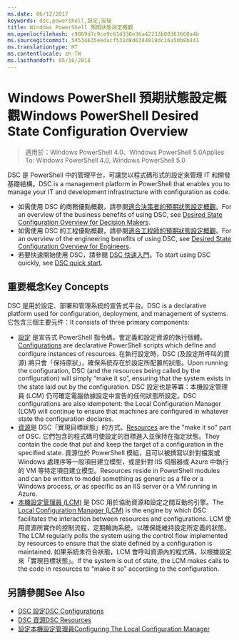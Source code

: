 ```yaml
---
ms.date: 06/12/2017
keywords: dsc,powershell,設定,安裝
title: Windows PowerShell 預期狀態設定概觀
ms.openlocfilehash: c9069d7c9ce9c614330e36a42233b00363660a4b
ms.sourcegitcommit: 54534635eedacf531d8d6344019dc16a50b8b441
ms.translationtype: HT
ms.contentlocale: zh-TW
ms.lasthandoff: 05/16/2018
---
```

# <a name="windows-powershell-desired-state-configuration-overview"></a><span data-ttu-id="ec19c-103">Windows PowerShell 預期狀態設定概觀</span><span class="sxs-lookup"><span data-stu-id="ec19c-103">Windows PowerShell Desired State Configuration Overview</span></span>

> <span data-ttu-id="ec19c-104">適用於：Windows PowerShell 4.0、Windows PowerShell 5.0</span><span class="sxs-lookup"><span data-stu-id="ec19c-104">Applies To: Windows PowerShell 4.0, Windows PowerShell 5.0</span></span>

<span data-ttu-id="ec19c-105">DSC 是 PowerShell 中的管理平台，可讓您以程式碼形式的設定來管理 IT 和開發基礎結構。</span><span class="sxs-lookup"><span data-stu-id="ec19c-105">DSC is a management platform in PowerShell that enables you to manage your IT and development infrastructure with configuration as code.</span></span>

- <span data-ttu-id="ec19c-106">如需使用 DSC 的商務優點概觀，請參閱[適合決策者的預期狀態設定概觀](decisionMaker.md)。</span><span class="sxs-lookup"><span data-stu-id="ec19c-106">For an overview of the business benefits of using DSC, see [Desired State Configuration Overview for Decision Makers](decisionMaker.md).</span></span>
- <span data-ttu-id="ec19c-107">如需使用 DSC 的工程優點概觀，請參閱[適合工程師的預期狀態設定概觀](DscForEngineers.md)。</span><span class="sxs-lookup"><span data-stu-id="ec19c-107">For an overview of the engineering benefits of using DSC, see [Desired State Configuration Overview for Engineers](DscForEngineers.md).</span></span>
- <span data-ttu-id="ec19c-108">若要快速開始使用 DSC，請參閱 [DSC 快速入門](quickStart.md)。</span><span class="sxs-lookup"><span data-stu-id="ec19c-108">To start using DSC quickly, see [DSC quick start](quickStart.md).</span></span>

## <a name="key-concepts"></a><span data-ttu-id="ec19c-109">重要概念</span><span class="sxs-lookup"><span data-stu-id="ec19c-109">Key Concepts</span></span>

<span data-ttu-id="ec19c-110">DSC 是用於設定、部署和管理系統的宣告式平台。</span><span class="sxs-lookup"><span data-stu-id="ec19c-110">DSC is a declarative platform used for configuration, deployment, and management of systems.</span></span> <span data-ttu-id="ec19c-111">它包含三個主要元件：</span><span class="sxs-lookup"><span data-stu-id="ec19c-111">It consists of three primary components:</span></span>

- <span data-ttu-id="ec19c-112">[設定](configurations.md) 是宣告式 PowerShell 指令碼，會定義和設定資源的執行個體。</span><span class="sxs-lookup"><span data-stu-id="ec19c-112">[Configurations](configurations.md) are declarative PowerShell scripts which define and configure instances of resources.</span></span>
    <span data-ttu-id="ec19c-113">在執行設定時，DSC (及設定所呼叫的資源) 將只會「保持原狀」，確保系統存在於設定所配置的狀態。</span><span class="sxs-lookup"><span data-stu-id="ec19c-113">Upon running the configuration, DSC (and the resources being called by the configuration) will simply “make it so”, ensuring that the system exists in the state laid out by the configuration.</span></span>
    <span data-ttu-id="ec19c-114">DSC 設定也是等冪：本機設定管理員 (LCM) 仍可確定電腦依據設定中宣告的任何狀態所設定。</span><span class="sxs-lookup"><span data-stu-id="ec19c-114">DSC configurations are also idempotent: the Local Configuration Manager (LCM) will continue to ensure that machines are configured in whatever state the configuration declares.</span></span>
- <span data-ttu-id="ec19c-115">[資源](resources.md)是 DSC「實現目標狀態」的方式。</span><span class="sxs-lookup"><span data-stu-id="ec19c-115">[Resources](resources.md) are the "make it so" part of DSC.</span></span> <span data-ttu-id="ec19c-116">它們包含的程式碼可使設定的目標進入並保持在指定狀態。</span><span class="sxs-lookup"><span data-stu-id="ec19c-116">They contain the code that put and keep the target of a configuration in the specified state.</span></span>
    <span data-ttu-id="ec19c-117">資源位於 PowerShell 模組，且可以被撰寫以針對檔案或 Windows 處理序等一般項目建立模型，或是針對 IIS 伺服器或 Azure 中執行的 VM 等特定項目建立模型。</span><span class="sxs-lookup"><span data-stu-id="ec19c-117">Resources reside in PowerShell modules and can be written to model something as generic as a file or a Windows process, or as specific as an IIS server or a VM running in Azure.</span></span>
- <span data-ttu-id="ec19c-118">[本機設定管理員 (LCM)](metaConfig.md) 是 DSC 用於協助資源和設定之間互動的引擎。</span><span class="sxs-lookup"><span data-stu-id="ec19c-118">The [Local Configuration Manager (LCM)](metaConfig.md) is the engine by which DSC facilitates the interaction between resources and configurations.</span></span>
    <span data-ttu-id="ec19c-119">LCM 使用資源所實作的控制流程，定期輪詢系統，以確保能維持設定所定義的狀態。</span><span class="sxs-lookup"><span data-stu-id="ec19c-119">The LCM regularly polls the system using the control flow implemented by resources to ensure that the state defined by a configuration is maintained.</span></span>
    <span data-ttu-id="ec19c-120">如果系統未符合狀態，LCM 會呼叫資源內的程式碼，以根據設定來「實現目標狀態」。</span><span class="sxs-lookup"><span data-stu-id="ec19c-120">If the system is out of state, the LCM makes calls to the code in resources to “make it so” according to the configuration.</span></span>

## <a name="see-also"></a><span data-ttu-id="ec19c-121">另請參閱</span><span class="sxs-lookup"><span data-stu-id="ec19c-121">See Also</span></span>

- [<span data-ttu-id="ec19c-122">DSC 設定</span><span class="sxs-lookup"><span data-stu-id="ec19c-122">DSC Configurations</span></span>](configurations.md)
- [<span data-ttu-id="ec19c-123">DSC 資源</span><span class="sxs-lookup"><span data-stu-id="ec19c-123">DSC Resources</span></span>](resources.md)
- [<span data-ttu-id="ec19c-124">設定本機設定管理員</span><span class="sxs-lookup"><span data-stu-id="ec19c-124">Configuring The Local Configuration Manager</span></span>](metaConfig.md)
